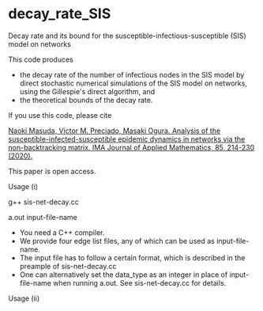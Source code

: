 # decay_rate_SIS
Decay rate and its bound for the susceptible-infectious-susceptible (SIS) model on networks

This code produces 
- the decay rate of the number of infectious nodes in the SIS model by direct stochastic numerical simulations of the SIS model on networks, using the Gillespie's direct algorithm, and
- the theoretical bounds of the decay rate.

If you use this code, please cite

[Naoki Masuda, Victor M. Preciado, Masaki Ogura.
Analysis of the susceptible-infected-susceptible epidemic dynamics in networks via the non-backtracking matrix.
IMA Journal of Applied Mathematics, 85, 214-230 (2020).](https://doi.org/10.1093/imamat/hxaa003)

This paper is open access.

Usage (i)

g++ sis-net-decay.cc

a.out input-file-name

- You need a C++ compiler.
- We provide four edge list files, any of which can be used as input-file-name.
- The input file has to follow a certain format, which is described in the preample of sis-net-decay.cc
- One can alternatively set the data_type as an integer in place of input-file-name when running a.out. See sis-net-decay.cc for details.

Usage (ii)

